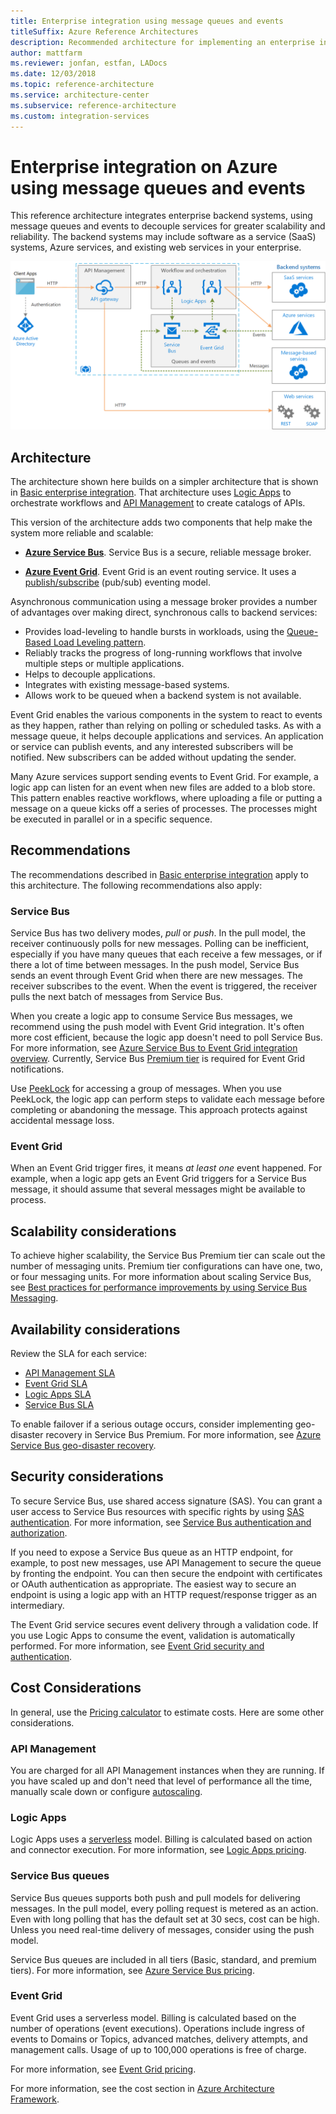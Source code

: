 ```yaml
---
title: Enterprise integration using message queues and events
titleSuffix: Azure Reference Architectures
description: Recommended architecture for implementing an enterprise integration pattern with Azure Logic Apps, Azure API Management, Azure Service Bus, and Azure Event Grid.
author: mattfarm
ms.reviewer: jonfan, estfan, LADocs
ms.date: 12/03/2018
ms.topic: reference-architecture
ms.service: architecture-center
ms.subservice: reference-architecture
ms.custom: integration-services
---
```


# Enterprise integration on Azure using message queues and events

This reference architecture integrates enterprise backend systems, using message queues and events to decouple services for greater scalability and reliability. The backend systems may include software as a service (SaaS) systems, Azure services, and existing web services in your enterprise.

![Reference architecture for enterprise integration using queues and events](./_images/enterprise-integration-queues-events.png)

## Architecture

The architecture shown here builds on a simpler architecture that is shown in [Basic enterprise integration][basic-enterprise-integration]. That architecture uses [Logic Apps][logic-apps] to orchestrate workflows and [API Management][apim] to create catalogs of APIs.

This version of the architecture adds two components that help make the system more reliable and scalable:

- **[Azure Service Bus][service-bus]**. Service Bus is a secure, reliable message broker.

- **[Azure Event Grid][event-grid]**. Event Grid is an event routing service. It uses a [publish/subscribe](../../patterns/publisher-subscriber.md) (pub/sub) eventing model.

Asynchronous communication using a message broker provides a number of advantages over making direct, synchronous calls to backend services:

- Provides load-leveling to handle bursts in workloads, using the [Queue-Based Load Leveling pattern](../../patterns/queue-based-load-leveling.md).
- Reliably tracks the progress of long-running workflows that involve multiple steps or multiple applications.
- Helps to decouple applications.
- Integrates with existing message-based systems.
- Allows work to be queued when a backend system is not available.

Event Grid enables the various components in the system to react to events as they happen, rather than relying on polling or scheduled tasks. As with a message queue, it helps decouple applications and services. An application or service can publish events, and any interested subscribers will be notified. New subscribers can be added without updating the sender.

Many Azure services support sending events to Event Grid. For example, a logic app can listen for an event when new files are added to a blob store. This pattern enables reactive workflows, where uploading a file or putting a message on a queue kicks off a series of processes. The processes might be executed in parallel or in a specific sequence.

## Recommendations

The recommendations described in [Basic enterprise integration][basic-enterprise-integration] apply to this architecture. The following recommendations also apply:

### Service Bus

Service Bus has two delivery modes, *pull* or *push*. In the pull model, the receiver continuously polls for new messages. Polling can be inefficient, especially if you have many queues that each receive a few messages, or if there a lot of time between messages. In the push model, Service Bus sends an event through Event Grid when there are new messages. The receiver subscribes to the event. When the event is triggered, the receiver pulls the next batch of messages from Service Bus.

When you create a logic app to consume Service Bus messages, we recommend using the push model with Event Grid integration. It's often more cost efficient, because the logic app doesn't need to poll Service Bus. For more information, see [Azure Service Bus to Event Grid integration overview](/azure/service-bus-messaging/service-bus-to-event-grid-integration-concept). Currently, Service Bus [Premium tier](https://azure.microsoft.com/pricing/details/service-bus/) is required for Event Grid notifications.

Use [PeekLock](/azure/service-bus-messaging/service-bus-messaging-overview#queues) for accessing a group of messages. When you use PeekLock, the logic app can perform steps to validate each message before completing or abandoning the message. This approach protects against accidental message loss.

### Event Grid

When an Event Grid trigger fires, it means *at least one* event happened. For example, when a logic app gets an Event Grid triggers for a Service Bus message, it should assume that several messages might be available to process.

## Scalability considerations

To achieve higher scalability, the Service Bus Premium tier can scale out the number of messaging units. Premium tier configurations can have one, two, or four messaging units. For more information about scaling Service Bus, see [Best practices for performance improvements by using Service Bus Messaging](/azure/service-bus-messaging/service-bus-performance-improvements).

## Availability considerations

Review the SLA for each service:

- [API Management SLA][apim-sla]
- [Event Grid SLA][event-grid-sla]
- [Logic Apps SLA][logic-apps-sla]
- [Service Bus SLA][sb-sla]

To enable failover if a serious outage occurs, consider implementing geo-disaster recovery in Service Bus Premium. For more information, see [Azure Service Bus geo-disaster recovery](/azure/service-bus-messaging/service-bus-geo-dr).

## Security considerations

To secure Service Bus, use shared access signature (SAS). You can grant a user access to Service Bus resources with specific rights by using [SAS authentication](/azure/service-bus-messaging/service-bus-sas). For more information, see [Service Bus authentication and authorization](/azure/service-bus-messaging/service-bus-authentication-and-authorization).

If you need to expose a Service Bus queue as an HTTP endpoint, for example, to post new messages, use API Management to secure the queue by fronting the endpoint. You can then secure the endpoint with certificates or OAuth authentication as appropriate. The easiest way to secure an endpoint is using a logic app with an HTTP request/response trigger as an intermediary.

The Event Grid service secures event delivery through a validation code. If you use Logic Apps to consume the event, validation is automatically performed. For more information, see [Event Grid security and authentication](/azure/event-grid/security-authentication).

## Cost Considerations
In general, use the [Pricing calculator][Cost-Calculator] to estimate costs. Here are some other considerations.

### API Management

You are charged for all API Management instances when they are running. If you have scaled up and don't need that level of performance all the time, manually scale down or configure [autoscaling][apim-autoscale].

### Logic Apps

Logic Apps uses a [serverless](/azure/logic-apps/logic-apps-serverless-overview) model. Billing is calculated based on action and connector execution. For more information, see [Logic Apps pricing](https://azure.microsoft.com/pricing/details/logic-apps/). 

### Service Bus queues

Service Bus queues supports both push and pull models for delivering messages. In the pull model, every polling request is metered as an action. Even with long polling that has the default set at 30 secs, cost can be high. Unless you need real-time delivery of messages, consider using the push model.     

Service Bus queues are included in all tiers (Basic, standard, and premium tiers). For more information, see [Azure Service Bus pricing][service-bus-pricing]. 

### Event Grid

Event Grid uses a serverless model. Billing is calculated based on the number of operations (event executions). Operations include ingress of events to Domains or Topics, advanced matches, delivery attempts, and management calls. Usage of up to 100,000 operations is free of charge.

For more information, see [Event Grid pricing](https://azure.microsoft.com/pricing/details/event-grid/). 

For more information, see the cost section in [Azure Architecture Framework][AAF-cost].


[AAF-cost]: /azure/architecture/framework/cost/overview
[apim]: /azure/api-management
[apim-sla]: https://azure.microsoft.com/support/legal/sla/api-management/
[apim-autoscale]: /azure/api-management/api-management-howto-autoscale
[Cost-Calculator]: https://azure.microsoft.com/pricing/calculator/
[event-grid]: /azure/event-grid/
[event-grid-sla]: https://azure.microsoft.com/support/legal/sla/event-grid
[logic-apps]: /azure/logic-apps/logic-apps-overview
[logic-apps-sla]: https://azure.microsoft.com/support/legal/sla/logic-apps
[sb-sla]: https://azure.microsoft.com/support/legal/sla/service-bus/
[service-bus]: /azure/service-bus-messaging/
[service-bus-pricing]: https://azure.microsoft.com/pricing/details/service-bus/
[basic-enterprise-integration]: ./basic-enterprise-integration.md
